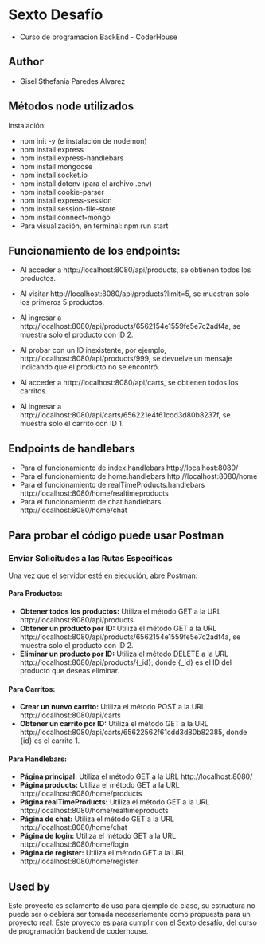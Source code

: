 # Sexto Desafío

- Curso de programación BackEnd - CoderHouse

## Author

- Gisel Sthefania Paredes Alvarez

## Métodos node utilizados 

Instalación:
* npm init -y (e instalación de nodemon)
* npm install express
* npm install express-handlebars
* npm install mongoose
* npm install socket.io
* npm install dotenv (para el archivo .env)
* npm install cookie-parser
* npm install express-session
* npm install session-file-store
* npm install connect-mongo
* Para visualización, en terminal: npm run start

## Funcionamiento de los endpoints:
* Al acceder a http://localhost:8080/api/products, se obtienen todos los productos.
* Al visitar http://localhost:8080/api/products?limit=5, se muestran solo los primeros 5 productos.
* Al ingresar a http://localhost:8080/api/products/6562154e1559fe5e7c2adf4a, se muestra solo el producto con ID 2.
* Al probar con un ID inexistente, por ejemplo, http://localhost:8080/api/products/999, se devuelve un mensaje indicando que el producto no se encontró.

* Al acceder a http://localhost:8080/api/carts, se obtienen todos los carritos.
* Al ingresar a http://localhost:8080/api/carts/656221e4f61cdd3d80b8237f, se muestra solo el carrito con ID 1. 

## Endpoints de handlebars
* Para el funcionamiento de index.handlebars http://localhost:8080/
* Para el funcionamiento de home.handlebars http://localhost:8080/home
* Para el funcionamiento de realTimeProducts.handlebars http://localhost:8080/home/realtimeproducts 
* Para el funcionamiento de chat.handlebars http://localhost:8080/home/chat

## Para probar el código puede usar Postman
### Enviar Solicitudes a las Rutas Específicas
Una vez que el servidor esté en ejecución, abre Postman:

#### Para Productos:
- **Obtener todos los productos:** Utiliza el método GET a la URL http://localhost:8080/api/products
- **Obtener un producto por ID:** Utiliza el método GET a la URL http://localhost:8080/api/products/6562154e1559fe5e7c2adf4a, se muestra solo el producto con ID 2.
- **Eliminar un producto por ID:** Utiliza el método DELETE a la URL http://localhost:8080/api/products/{_id}, donde {_id} es el ID del producto que deseas eliminar.

#### Para Carritos:
- **Crear un nuevo carrito:** Utiliza el método POST a la URL http://localhost:8080/api/carts
- **Obtener un carrito por ID:** Utiliza el método GET a la URL http://localhost:8080/api/carts/65622562f61cdd3d80b82385, donde {id} es el carrito 1.

#### Para Handlebars:
- **Página principal:** Utiliza el método GET a la URL http://localhost:8080/
- **Página products:** Utiliza el método GET a la URL http://localhost:8080/home/products
- **Página realTimeProducts:** Utiliza el método GET a la URL http://localhost:8080/home/realtimeproducts
- **Página de chat:** Utiliza el método GET a la URL http://localhost:8080/home/chat
- **Página de login:** Utiliza el método GET a la URL http://localhost:8080/home/login
- **Página de register:** Utiliza el método GET a la URL http://localhost:8080/home/register


## Used by

Este proyecto es solamente de uso para ejemplo de clase, su estructura no puede ser o debiera ser tomada necesariamente como propuesta para un proyecto real.
Este proyecto es para cumplir con el Sexto desafío, del curso de programación backend de coderhouse.